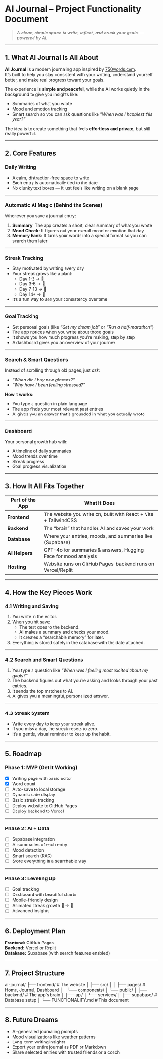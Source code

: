 # AI Journal – Project Functionality Document

> *A clean, simple space to write, reflect, and crush your goals — powered by AI.*

---

## 1. What AI Journal Is All About

**AI Journal** is a modern journaling app inspired by [750words.com](https://750words.com/).  
It’s built to help you stay consistent with your writing, understand yourself better, and make real progress toward your goals.

The experience is **simple and peaceful**, while the AI works quietly in the background to give you insights like:
- Summaries of what you wrote
- Mood and emotion tracking
- Smart search so you can ask questions like *"When was I happiest this year?"*

The idea is to create something that feels **effortless and private**, but still really powerful.

---

## 2. Core Features

### **Daily Writing**
- A calm, distraction-free space to write
- Each entry is automatically tied to the date
- No clunky text boxes — it just feels like writing on a blank page

---

### **Automatic AI Magic (Behind the Scenes)**
Whenever you save a journal entry:
1. **Summary:** The app creates a short, clear summary of what you wrote  
2. **Mood Check:** It figures out your overall mood or emotion that day  
3. **Memory Bank:** It turns your words into a special format so you can search them later

---

### **Streak Tracking**
- Stay motivated by writing every day
- Your streak grows like a plant:
  - Day 1-2 → 🌱
  - Day 3-6 → 🌿
  - Day 7-13 → 🌳
  - Day 14+ → 🌲
- It’s a fun way to *see* your consistency over time

---

### **Goal Tracking**
- Set personal goals (like *“Get my dream job”* or *“Run a half-marathon”*)
- The app notices when you write about those goals
- It shows you how much progress you’re making, step by step
- A dashboard gives you an overview of your journey

---

### **Search & Smart Questions**
Instead of scrolling through old pages, just *ask*:
- *“When did I buy new glasses?”*
- *“Why have I been feeling stressed?”*

**How it works:**
- You type a question in plain language
- The app finds your most relevant past entries
- AI gives you an answer that’s grounded in what you actually wrote

---

### **Dashboard**
Your personal growth hub with:
- A timeline of daily summaries
- Mood trends over time
- Streak progress
- Goal progress visualization

---

## 3. How It All Fits Together

| Part of the App   | What It Does |
|-------------------|--------------|
| **Frontend**      | The website you write on, built with React + Vite + TailwindCSS |
| **Backend**       | The “brain” that handles AI and saves your work |
| **Database**      | Where your entries, moods, and summaries live (Supabase) |
| **AI Helpers**    | GPT-4o for summaries & answers, Hugging Face for mood analysis |
| **Hosting**       | Website runs on GitHub Pages, backend runs on Vercel/Replit |

---

## 4. How the Key Pieces Work

### **4.1 Writing and Saving**
1. You write in the editor.
2. When you hit save:
   - The text goes to the backend.
   - AI makes a summary and checks your mood.
   - It creates a “searchable memory” for later.
3. Everything is stored safely in the database with the date attached.

---

### **4.2 Search and Smart Questions**
1. You type a question like *“When was I feeling most excited about my goals?”*
2. The backend figures out what you’re asking and looks through your past entries.
3. It sends the top matches to AI.
4. AI gives you a meaningful, personalized answer.

---

### **4.3 Streak System**
- Write every day to keep your streak alive.
- If you miss a day, the streak resets to zero.
- It’s a gentle, visual reminder to keep up the habit.

---

## 5. Roadmap

### **Phase 1: MVP (Get It Working)**
- [x] Writing page with basic editor
- [x] Word count
- [ ] Auto-save to local storage
- [ ] Dynamic date display
- [ ] Basic streak tracking
- [ ] Deploy website to GitHub Pages
- [ ] Deploy backend to Vercel

---

### **Phase 2: AI + Data**
- [ ] Supabase integration
- [ ] AI summaries of each entry
- [ ] Mood detection
- [ ] Smart search (RAG)
- [ ] Store everything in a searchable way

---

### **Phase 3: Leveling Up**
- [ ] Goal tracking
- [ ] Dashboard with beautiful charts
- [ ] Mobile-friendly design
- [ ] Animated streak growth 🌱 → 🌳
- [ ] Advanced insights

---

## 6. Deployment Plan

**Frontend:** GitHub Pages  
**Backend:** Vercel or Replit  
**Database:** Supabase (with search features enabled)

---

## 7. Project Structure

ai-journal/
├── frontend/ # The website
│ ├── src/
│ │ ├── pages/ # Home, Journal, Dashboard
│ │ └── components/
│ └── public/
│
├── backend/ # The app's brain
│ ├── api/
│ └── services/
│
├── supabase/ # Database setup
│
└── FUNCTIONALITY.md # This document


---

## 8. Future Dreams

- AI-generated journaling prompts
- Mood visualizations like weather patterns
- Long-term writing insights
- Export your entire journal as PDF or Markdown
- Share selected entries with trusted friends or a coach
